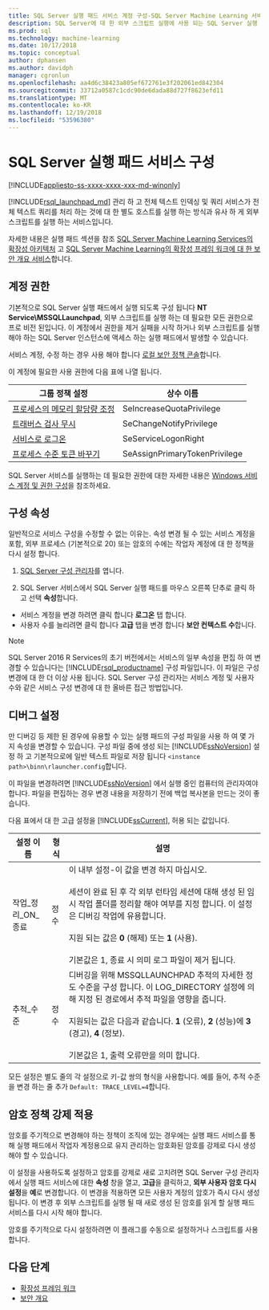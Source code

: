 ```yaml
---
title: SQL Server 실행 패드 서비스 계정 구성-SQL Server Machine Learning 서비스
description: SQL Server에 대 한 외부 스크립트 실행에 사용 되는 SQL Server 실행 패드 서비스 계정을 수정 하는 방법.
ms.prod: sql
ms.technology: machine-learning
ms.date: 10/17/2018
ms.topic: conceptual
author: dphansen
ms.author: davidph
manager: cgronlun
ms.openlocfilehash: aa4d6c38423a805ef672761e3f202061ed842304
ms.sourcegitcommit: 33712a0587c1cdc90de6dada88d727f8623efd11
ms.translationtype: MT
ms.contentlocale: ko-KR
ms.lasthandoff: 12/19/2018
ms.locfileid: "53596380"
---
```

# <a name="sql-server-launchpad-service-configuration"></a>SQL Server 실행 패드 서비스 구성
[!INCLUDE[appliesto-ss-xxxx-xxxx-xxx-md-winonly](../../includes/appliesto-ss-xxxx-xxxx-xxx-md-winonly.md)]

[!INCLUDE[rsql_launchpad_md](../../includes/rsql-launchpad-md.md)] 관리 하 고 전체 텍스트 인덱싱 및 쿼리 서비스가 전체 텍스트 쿼리를 처리 하는 것에 대 한 별도 호스트를 실행 하는 방식과 유사 하 게 외부 스크립트를 실행 하는 서비스입니다.

자세한 내용은 실행 패드 섹션을 참조 [SQL Server Machine Learning Services의 확장성 아키텍처](../../advanced-analytics/concepts/extensibility-framework.md#launchpad) 고 [SQL Server Machine Learning의 확장성 프레임 워크에 대 한 보안 개요 서비스](../../advanced-analytics/concepts/security.md#launchpad)합니다.

## <a name="account-permissions"></a>계정 권한

기본적으로 SQL Server 실행 패드에서 실행 되도록 구성 됩니다 **NT Service\MSSQLLaunchpad**, 외부 스크립트를 실행 하는 데 필요한 모든 권한으로 프로 비전 된입니다. 이 계정에서 권한을 제거 실패을 시작 하거나 외부 스크립트를 실행 해야 하는 SQL Server 인스턴스에 액세스 하는 실행 패드에서 발생할 수 있습니다.

서비스 계정, 수정 하는 경우 사용 해야 합니다 [로컬 보안 정책 콘솔](https://docs.microsoft.com/windows/security/threat-protection/security-policy-settings/how-to-configure-security-policy-settings)합니다.

이 계정에 필요한 사용 권한에 다음 표에 나열 됩니다.

| 그룹 정책 설정 | 상수 이름 |
|----------------------|---------------|
| [프로세스의 메모리 할당량 조정](https://docs.microsoft.com/windows/security/threat-protection/security-policy-settings/adjust-memory-quotas-for-a-process) | SeIncreaseQuotaPrivilege | 
| [트래버스 검사 무시](https://docs.microsoft.com/windows/security/threat-protection/security-policy-settings/bypass-traverse-checking) | SeChangeNotifyPrivilege | 
| [서비스로 로그온](https://docs.microsoft.com/windows/security/threat-protection/security-policy-settings/log-on-as-a-service) | SeServiceLogonRight | 
| [프로세스 수준 토큰 바꾸기](https://docs.microsoft.com/windows/security/threat-protection/security-policy-settings/replace-a-process-level-token) | SeAssignPrimaryTokenPrivilege | 

SQL Server 서비스를 실행하는 데 필요한 권한에 대한 자세한 내용은 [Windows 서비스 계정 및 권한 구성](../../database-engine/configure-windows/configure-windows-service-accounts-and-permissions.md)을 참조하세요.

<a name="bkmk_ChangingConfig"></a> 

## <a name="configuration-properties"></a>구성 속성

일반적으로 서비스 구성을 수정할 수 없는 이유는. 속성 변경 될 수 있는 서비스 계정을 포함, 외부 프로세스 (기본적으로 20) 또는 암호의 수에는 작업자 계정에 대 한 정책을 다시 설정 합니다.

1. [SQL Server 구성 관리자](../../relational-databases/sql-server-configuration-manager.md)를 엽니다.

2. SQL Server 서비스에서 SQL Server 실행 패드를 마우스 오른쪽 단추로 클릭 하 고 선택 **속성**합니다.
  + 서비스 계정을 변경 하려면 클릭 합니다 **로그온** 탭 합니다.
  + 사용자 수를 늘리려면 클릭 합니다 **고급** 탭을 변경 합니다 **보안 컨텍스트 수**합니다.

> [!Note]
> SQL Server 2016 R Services의 초기 버전에서는 서비스의 일부 속성을 편집 하 여 변경할 수 있습니다는 [!INCLUDE[rsql_productname](../../includes/rsql-productname-md.md)] 구성 파일입니다. 이 파일은 구성 변경에 대 한 더 이상 사용 됩니다. SQL Server 구성 관리자는 서비스 계정 및 사용자 수와 같은 서비스 구성 변경에 대 한 올바른 접근 방법입니다.

## <a name="debug-settings"></a>디버그 설정

만 디버깅 등 제한 된 경우에 유용할 수 있는 실행 패드의 구성 파일을 사용 하 여 몇 가지 속성을 변경할 수 있습니다. 구성 파일 중에 생성 되는 [!INCLUDE[ssNoVersion](../../includes/ssnoversion-md.md)] 설정 하 고 기본적으로에 일반 텍스트 파일로 저장 됩니다 `<instance path>\binn\rlauncher.config`합니다.

이 파일을 변경하려면 [!INCLUDE[ssNoVersion](../../includes/ssnoversion-md.md)] 에서 실행 중인 컴퓨터의 관리자여야 합니다. 파일을 편집하는 경우 변경 내용을 저장하기 전에 백업 복사본을 만드는 것이 좋습니다.

다음 표에서 대 한 고급 설정을 [!INCLUDE[ssCurrent](../../includes/sscurrent-md.md)], 허용 되는 값입니다.

|**설정 이름**|**형식**|**설명**|
|----|----|----|
|작업\_정리\_ON\_종료|정수 |이 내부 설정-이 값을 변경 하지 마십시오. </br></br>세션이 완료 된 후 각 외부 런타임 세션에 대해 생성 된 임시 작업 폴더를 정리할 해야 여부를 지정 합니다. 이 설정은 디버깅 작업에 유용합니다. </br></br>지원 되는 값은 **0** (해제) 또는 **1** (사용). </br></br>기본값은 1, 종료 시 의미 로그 파일이 제거 됩니다.|
|추적\_수준|정수 |디버깅을 위해 MSSQLLAUNCHPAD 추적의 자세한 정도 수준을 구성 합니다. 이 LOG_DIRECTORY 설정에 의해 지정 된 경로에서 추적 파일을 영향을 줍니다. </br></br>지원되는 값은 다음과 같습니다. **1** (오류), **2** (성능)에 **3** (경고), **4** (정보). </br></br>기본값은 1, 출력 오류만을 의미 합니다.|

모든 설정은 별도 줄의 각 설정으로 키-값 쌍의 형식을 사용합니다. 예를 들어, 추적 수준을 변경 하는 줄 추가 `Default: TRACE_LEVEL=4`합니다.

<a name="bkmk_EnforcePolicy"></a>

## <a name="enforcing-password-policy"></a>암호 정책 강제 적용

암호를 주기적으로 변경해야 하는 정책이 조직에 있는 경우에는 실행 패드 서비스를 통해 실행 패드에서 작업자 계정용으로 유지 관리하는 암호화된 암호를 강제로 다시 생성해야 할 수 있습니다.

이 설정을 사용하도록 설정하고 암호를 강제로 새로 고치려면 SQL Server 구성 관리자에서 실행 패드 서비스에 대한 **속성** 창을 열고, **고급**을 클릭하고, **외부 사용자 암호 다시 설정**을 **예**로 변경합니다. 이 변경을 적용하면 모든 사용자 계정의 암호가 즉시 다시 생성됩니다. 이 변경 후 외부 스크립트를 실행 될 때 새로 생성 된 암호를 읽게 할 실행 패드 서비스를 다시 시작 해야 합니다.

암호를 주기적으로 다시 설정하려면 이 플래그를 수동으로 설정하거나 스크립트를 사용합니다.

## <a name="next-steps"></a>다음 단계

+ [확장성 프레임 워크](../concepts/extensibility-framework.md)
+ [보안 개요](../concepts/security.md)
